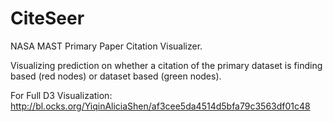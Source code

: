 # CiteSeer
NASA MAST Primary Paper Citation Visualizer. 

Visualizing prediction on whether a citation of the primary dataset is finding based (red nodes) or dataset based (green nodes). 

For Full D3 Visualization: http://bl.ocks.org/YiqinAliciaShen/af3cee5da4514d5bfa79c3563df01c48
